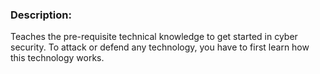 ### Description:
Teaches the pre-requisite technical knowledge to get started in cyber security. To attack or defend any technology, you have to first learn how this technology works.
